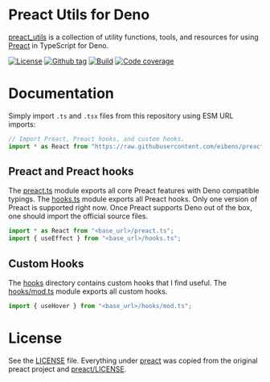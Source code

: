 # Preact Utils for Deno

[preact_utils](#) is a collection of utility functions, tools, and resources for
using [Preact](https://preactjs.com) in TypeScript for Deno.

[![License][license-shield]](LICENSE) [![Github tag][github-shield]][github]
[![Build][build-shield]][build] [![Code coverage][coverage-shield]][coverage]

# Documentation

Simply import `.ts` and `.tsx` files from this repository using ESM URL imports:

```ts
// Import Preact, Preact hooks, and custom hooks.
import * as React from "https://raw.githubusercontent.com/eibens/preact_utils/<ref>/mod.ts";
```

## Preact and Preact hooks

The [preact.ts](preact.ts) module exports all core Preact features with Deno
compatible typings. The [hooks.ts](hooks.ts) module exports all Preact hooks.
Only one version of Preact is supported right now. Once Preact supports Deno out
of the box, one should import the official source files.

```ts
import * as React from "<base_url>/preact.ts";
import { useEffect } from "<base_url>/hooks.ts";
```

## Custom Hooks

The [hooks](hooks) directory contains custom hooks that I find useful. The
[hooks/mod.ts](hooks/mod.ts) module exports all custom hooks.

```ts
import { useHover } from "<base_url>/hooks/mod.ts";
```

# License

See the [LICENSE](LICENSE) file. Everything under [preact](preact) was copied
from the original preact project and [preact/LICENSE](preact/LICENSE).

<!-- badges -->

[github]: https://github.com/eibens/preact_utils
[github-shield]: https://img.shields.io/github/v/tag/eibens/preact_utils?label&logo=github
[coverage-shield]: https://img.shields.io/codecov/c/github/eibens/preact_utils?logo=codecov&label
[license-shield]: https://img.shields.io/github/license/eibens/preact_utils?color=informational
[coverage]: https://codecov.io/gh/eibens/preact_utils
[build]: https://github.com/eibens/preact_utils/actions/workflows/ci.yml
[build-shield]: https://img.shields.io/github/workflow/status/eibens/preact_utils/ci?logo=github&label
